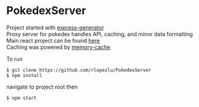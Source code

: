 # PokedexServer

Project started with [express-generator](https://www.npmjs.com/package/express-generator)   
Proxy server for pokedex handles API, caching, and minor data formatting     
Main react project can be found [here](https://github.com/rlopezlu/PokeViewer/blob/master/README.md)  
Caching was powered by [memory-cache](https://www.npmjs.com/package/memory-cache)

To run

```
$ git clone https://github.com/rlopezlu/PokedexServer
$ npm install
```
navigate to project root then
```
$ npm start
```
